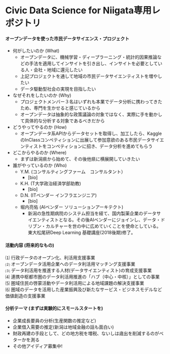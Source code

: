 # Civic Data Science for Niigata専用レポジトリ

#### オープンデータを使った市民データサイエンス・プロジェクト
- 何がしたいのか (What)
  - オープンデータに、機械学習・ディープラーニング・統計的因果推論などの手法を適用してインサイトを引き出し、インサイトを必要としている人・会社・地域に還元したい
  - 上記プロジェクトを通して地域の市民データサイエンティストを増やしたい
  - データ駆動型社会の実現を目指したい
- なぜそれをしたいのか (Why)
  - プロジェクトメンバー３名はいずれも本業でデータ分析に携わってきたため、専門を生かせると感じているから
  - オープンデータは抽象的な政策議論の対象ではなく、実際に手を動かして具体的な分析する対象であるべきだから
- どうやってやるのか (How)
  - オープンデータ系APIからデータセットを取得し、加工したら、KaggleのInClassコンペティションに出展して参加意欲のある市民データサイエンティストをコンペティションに招き、データ分析を進めてもらう
- どこからやるのか (Where)
  - まずは新潟県から始めて、その後他県に横展開していきたい
- 誰がやっているのか (Who)
  - Y.M. (コンサルティングファーム　コンサルタント）
    - [bio]
  - K.H. (T大学政治経済学部助教)
    - [bio]
  - D.N. (ITベンダー インフラエンジニア)
    - [bio]
  - 堀内亮佑 (AIベンダー ソリューションアーキテクト)
    - 新潟の急性期病院のシステム担当を経て、国内製薬企業のデータサイエンティストとなる。その後AIベンダーにジョインし、データ・ドリブン・カルチャーを世の中に広めていくことを使命としている。東大松尾研Deep Learning 基礎講座(2018後期)修了。

#### 活動内容 (将来的なもの)
⑴ 行政データのオープン化、利活用支援事業  
⑵ オープンデータ活用企業へのデータ利活用マッチング支援事業  
⑶ データ利活用を推進する人材(データサイエンティスト)の育成支援事業  
⑷ 連携中枢都市圏のデータ利活用推進の「ハブ（中心・中核）」としての事業  
⑸ 圏域住民の啓蒙活動やデータ利活用による地域課題の解決支援事業  
⑹ 圏域のデータを活用した産業振興及び新たなサービス・ビジネスモデルなど価値創造の支援事業  

#### 分析テーマ (まずは実験的にスモールスタートを)
- 企業成長要員の分析(生産関数の推定など)
- 企業借入需要の推定(新潟は地域金融の話も面白い)
- 財政再建の手段として、どの地方税を増税、ないしは歳出を削減するのがベターかを測る
- その他アイディア募集中!